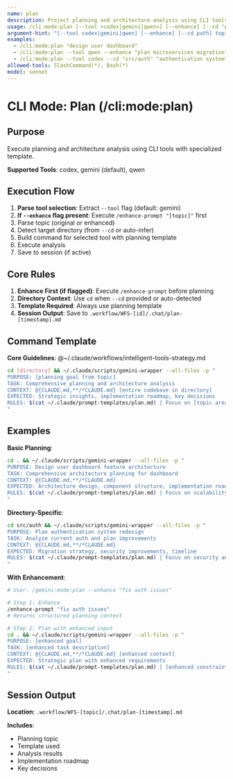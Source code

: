 ```yaml
---
name: plan
description: Project planning and architecture analysis using CLI tools
usage: /cli:mode:plan [--tool <codex|gemini|qwen>] [--enhance] [--cd "path"] "topic"
argument-hint: "[--tool codex|gemini|qwen] [--enhance] [--cd path] topic"
examples:
  - /cli:mode:plan "design user dashboard"
  - /cli:mode:plan --tool qwen --enhance "plan microservices migration"
  - /cli:mode:plan --tool codex --cd "src/auth" "authentication system"
allowed-tools: SlashCommand(*), Bash(*)
model: sonnet
---
```


# CLI Mode: Plan (/cli:mode:plan)

## Purpose

Execute planning and architecture analysis using CLI tools with specialized template.

**Supported Tools**: codex, gemini (default), qwen

## Execution Flow

1. **Parse tool selection**: Extract `--tool` flag (default: gemini)
2. **If `--enhance` flag present**: Execute `/enhance-prompt "[topic]"` first
3. Parse topic (original or enhanced)
4. Detect target directory (from `--cd` or auto-infer)
5. Build command for selected tool with planning template
6. Execute analysis
7. Save to session (if active)

## Core Rules

1. **Enhance First (if flagged)**: Execute `/enhance-prompt` before planning
2. **Directory Context**: Use `cd` when `--cd` provided or auto-detected
3. **Template Required**: Always use planning template
4. **Session Output**: Save to `.workflow/WFS-[id]/.chat/plan-[timestamp].md`

## Command Template

**Core Guidelines**: @~/.claude/workflows/intelligent-tools-strategy.md

```bash
cd [directory] && ~/.claude/scripts/gemini-wrapper --all-files -p "
PURPOSE: [planning goal from topic]
TASK: Comprehensive planning and architecture analysis
CONTEXT: @{CLAUDE.md,**/*CLAUDE.md} [entire codebase in directory]
EXPECTED: Strategic insights, implementation roadmap, key decisions
RULES: $(cat ~/.claude/prompt-templates/plan.md) | Focus on [topic area]
"
```

## Examples

**Basic Planning**:
```bash
cd . && ~/.claude/scripts/gemini-wrapper --all-files -p "
PURPOSE: Design user dashboard feature architecture
TASK: Comprehensive architecture planning for dashboard
CONTEXT: @{CLAUDE.md,**/*CLAUDE.md}
EXPECTED: Architecture design, component structure, implementation roadmap
RULES: $(cat ~/.claude/prompt-templates/plan.md) | Focus on scalability and UX
"
```

**Directory-Specific**:
```bash
cd src/auth && ~/.claude/scripts/gemini-wrapper --all-files -p "
PURPOSE: Plan authentication system redesign
TASK: Analyze current auth and plan improvements
CONTEXT: @{CLAUDE.md,**/*CLAUDE.md}
EXPECTED: Migration strategy, security improvements, timeline
RULES: $(cat ~/.claude/prompt-templates/plan.md) | Focus on security and backward compatibility
"
```

**With Enhancement**:
```bash
# User: /gemini:mode:plan --enhance "fix auth issues"

# Step 1: Enhance
/enhance-prompt "fix auth issues"
# Returns structured planning context

# Step 2: Plan with enhanced input
cd . && ~/.claude/scripts/gemini-wrapper --all-files -p "
PURPOSE: [enhanced goal]
TASK: [enhanced task description]
CONTEXT: @{CLAUDE.md,**/*CLAUDE.md} [enhanced context]
EXPECTED: Strategic plan with enhanced requirements
RULES: $(cat ~/.claude/prompt-templates/plan.md) | [enhanced constraints]
"
```

## Session Output

**Location**: `.workflow/WFS-[topic]/.chat/plan-[timestamp].md`

**Includes**:
- Planning topic
- Template used
- Analysis results
- Implementation roadmap
- Key decisions
